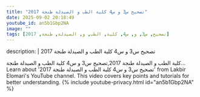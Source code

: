 ```yaml
---
title: "تصحيح س3 و س4 كلية الطب و الصيدلة طنجة 2017"
date: 2025-09-02 20:18:49 
youtube_id: an5b1Gbp2NA
image: ""
tags: [تصحيح, س3, و, س4, كلية, الطب, و, الصيدلة, طنجة, 2017]
---
```

description: |
  تصحيح س3 و س4 كلية الطب و الصيدلة طنجة 2017
  
  
  كلية الطب و الصيدلة طنجة 2017,تصحيح س3 و س4 كلية الطب و الصيدلة طنجة...
  Learn about 'تصحيح س3 و س4 كلية الطب و الصيدلة طنجة 2017' from Lakbir Elomari's YouTube channel. This video covers key points and tutorials for better understanding.
{% include youtube-privacy.html id="an5b1Gbp2NA" %}
